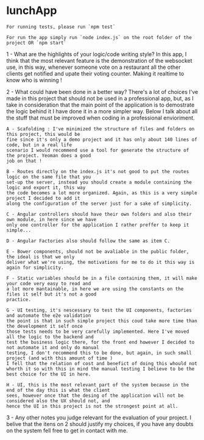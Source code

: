 # lunchApp

    For running tests, please run `npm test`

    For run the app simply run `node index.js` on the root folder of the project OR `npm start`

1 - What are the highlights of your logic/code writing style?
    In this app, I think that the most relevant feature is the demonstration of the websocket use,
    in this way, whenever someone vote on a restaurant all the other clients get notified and
    upate their voting counter. Making it realtime to know who is winning !

2 - What could have been done in a better way?
    There's a lot of choices I've made in this project that should not be used in a professional app,
    but, as I take in consideration that the main point of the application is to demostrate the logic
    behind it I have done it in a more simpler way. Below I talk about all the stuff that must be 
    improved when coding in a professional envioriment.
    
    A - Scafolding : I've minimized the structure of files and folders on this project, this would be
    fine since it's only a demo project and it has only about 140 lines of code, but in a real life
    scenario I would recommend use a tool for generate the structure of the project. Yeoman does a good
    job on that !

    B - Routes directly on the index.js it's not good to put the routes logic on the same file that you
    set-up the server, instead you should create a module containing the logic and export it, this way
    the code becomes a lot more organized. Again, as this is a very simple project I decided to add it 
    along the configuration of the server just for a sake of simplicity.

    C - Angular controllers should have their own folders and also their own module, in here since we have
    only one controller for the application I rather preffer to keep it simple...

    D - Angular Factories also should follow the same as item C.

    E - Bower components, should not be avaliable in the public folder, the ideal is that we only 
    deliver what we're using, the motivations for me to do it this way is again for simplicity.

    F - Static variables should be in a file containing them, it will make your code very easy to read and
    a lot more mantainable, in here we are using the constants on the files it self but it's not a good 
    practice.

    G - UI testing, it's nescessary to test the UI components, factories and automate the e2e validation 
    the point is that in such simple project this coud take more time than the development it self once 
    those tests needs to be very carefully implemented. Here I've moved all the logic to the backend and
    test the business logic there, for the front end however I decided to not automate it and only do manual
    testing, I don't recommend this to be done, but again, in such small project (and with this amount of time )
    I fell that the relation of cost and benefict of doing this whould not whorth it so with this in mind the manual testing I believe to be the best choice for the UI in here.

    H - UI, this is the most relevant part of the system because in the end of the day this is what the client
    sees, however once that the desing of the application will not be considered also the UX should not, and
    hence the UI in this project is not the strongest point at all. 

3 - Any other notes you judge relevant for the evaluation of your project.
    I belive that the itens on 2 should justify my choices, if you have any doubts on the system fell free 
    to get in contact with me.